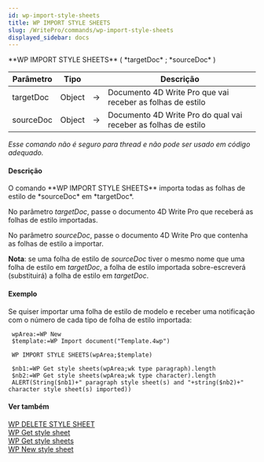 ```yaml
---
id: wp-import-style-sheets
title: WP IMPORT STYLE SHEETS
slug: /WritePro/commands/wp-import-style-sheets
displayed_sidebar: docs
---
```


<!--REF #_command_.WP IMPORT STYLE SHEETS.Syntax-->**WP IMPORT STYLE SHEETS** ( *targetDoc* ; *sourceDoc* )<!-- END REF-->
<!--REF #_command_.WP IMPORT STYLE SHEETS.Params-->
| Parâmetro | Tipo |  | Descrição |
| --- | --- | --- | --- |
| targetDoc | Object | &#8594;  | Documento 4D Write Pro que vai receber as folhas de estilo |
| sourceDoc | Object | &#8594;  | Documento 4D Write Pro do qual vai receber as folhas de estilo |

<!-- END REF-->

*Esse comando não é seguro para thread e não pode ser usado em código adequado.*


#### Descrição 

<!--REF #_command_.WP IMPORT STYLE SHEETS.Summary-->O comando **WP IMPORT STYLE SHEETS** importa todas as folhas de estilo de *sourceDoc* em *targetDoc*.<!-- END REF-->

No parâmetro *targetDoc*, passe o documento 4D Write Pro que receberá as folhas de estilo importadas.

No parâmetro *sourceDoc*, passe o documento 4D Write Pro que contenha as folhas de estilo a importar.

**Nota**: se uma folha de estilo de *sourceDoc* tiver o mesmo nome que uma folha de estilo em *targetDoc*, a folha de estilo importada sobre-escreverá (substituirá) a folha de estilo em *targetDoc*.

#### Exemplo 

Se quiser importar uma folha de estilo de modelo e receber uma notificação com o número de cada tipo de folha de estilo importada:

```4d
 wpArea:=WP New
 $template:=WP Import document("Template.4wp")
 
 WP IMPORT STYLE SHEETS(wpArea;$template)
 
 $nb1:=WP Get style sheets(wpArea;wk type paragraph).length
 $nb2:=WP Get style sheets(wpArea;wk type character).length
 ALERT(String($nb1)+" paragraph style sheet(s) and "+string($nb2)+" character style sheet(s) imported))
```

#### Ver também 

[WP DELETE STYLE SHEET](wp-delete-style-sheet.md)  
[WP Get style sheet](wp-get-style-sheet.md)  
[WP Get style sheets](wp-get-style-sheets.md)  
[WP New style sheet](wp-new-style-sheet.md)  